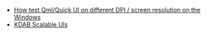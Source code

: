 - [How test Qml/Quick UI on different DPI / screen resolution on the Windows](https://stackoverflow.com/questions/57663960/how-test-qml-quick-ui-on-different-dpi-screen-resolution-on-the-windows)
- [KDAB Scalable UIs](https://www.kdab.com/category/blogs/scalable-uis/)
